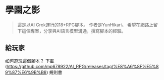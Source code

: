 # 學園之影
>這是以AI Grok運行的18+RPG腳本。
作者是YunHikari。
希望在網路上留下這個專案，分享與AI語言模型溝通，撰寫腳本的經驗。

## 給玩家
如何遊玩這個腳本？
下載(https://github.com/mp678922/AI_RPG/releases/tag/%E8%A6%8F%E5%89%87%E6%9B%B8) 規則書

